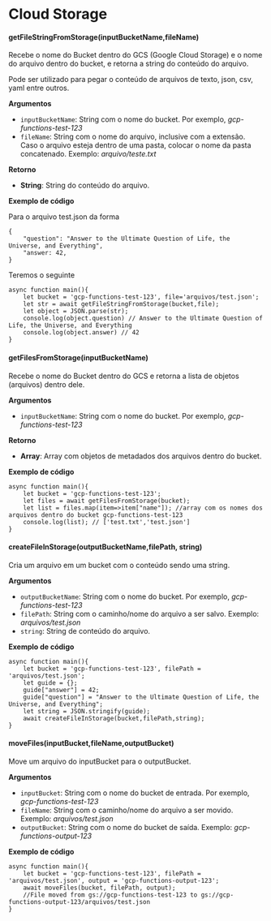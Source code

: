 # Cloud Storage

#### **getFileStringFromStorage(inputBucketName,fileName)**

Recebe o nome do Bucket dentro do GCS (Google Cloud Storage) e o nome do arquivo dentro do bucket, e retorna a string do conteúdo do arquivo.

Pode ser utilizado para pegar o conteúdo de arquivos de texto, json, csv, yaml entre outros.


**Argumentos**
- `inputBucketName`: String com o nome do bucket. Por exemplo, *gcp-functions-test-123*
- `fileName`: String com o nome do arquivo, inclusive com a extensão. Caso o arquivo esteja dentro de uma pasta, colocar o nome da pasta concatenado. Exemplo: *arquivo/teste.txt*

**Retorno**
- **String**: String do conteúdo do arquivo. 

**Exemplo de código**

Para o arquivo test.json da forma
```
{
    "question": "Answer to the Ultimate Question of Life, the Universe, and Everything",
    "answer: 42,
}
```
Teremos o seguinte
```
async function main(){
    let bucket = 'gcp-functions-test-123', file='arquivos/test.json';
    let str = await getFileStringFromStorage(bucket,file);
    let object = JSON.parse(str);
    console.log(object.question) // Answer to the Ultimate Question of Life, the Universe, and Everything
    console.log(object.answer) // 42
}
```


#### **getFilesFromStorage(inputBucketName)**

Recebe o nome do Bucket dentro do GCS e retorna a lista de objetos (arquivos) dentro dele.

**Argumentos**
- `inputBucketName`: String com o nome do bucket. Por exemplo, *gcp-functions-test-123*

**Retorno**
- **Array**: Array com objetos de metadados dos arquivos dentro do bucket. 

**Exemplo de código**

```
async function main(){
    let bucket = 'gcp-functions-test-123';
    let files = await getFilesFromStorage(bucket);
    let list = files.map(item=>item["name"]); //array com os nomes dos arquivos dentro do bucket gcp-functions-test-123
    console.log(list); // ['test.txt','test.json']
}
```


#### **createFileInStorage(outputBucketName,filePath, string)**

Cria um arquivo em um bucket com o conteúdo sendo uma string.

**Argumentos**
- `outputBucketName`: String com o nome do bucket. Por exemplo, *gcp-functions-test-123*
- `filePath`: String com o caminho/nome do arquivo a ser salvo. Exemplo: *arquivos/test.json*
- `string`: String de conteúdo do arquivo.


**Exemplo de código**

```
async function main(){
    let bucket = 'gcp-functions-test-123', filePath = 'arquivos/test.json';
    let guide = {};
    guide["answer"] = 42;
    guide["question"] = "Answer to the Ultimate Question of Life, the Universe, and Everything";
    let string = JSON.stringify(guide);
    await createFileInStorage(bucket,filePath,string);
}
```


#### **moveFiles(inputBucket,fileName,outputBucket)**

Move um arquivo do inputBucket para o outputBucket.

**Argumentos**
- `inputBucket`: String com o nome do bucket de entrada. Por exemplo, *gcp-functions-test-123*
- `fileName`: String com o caminho/nome do arquivo a ser movido. Exemplo: *arquivos/test.json*
- `outputBucket`: String com o nome do bucket de saída. Exemplo: *gcp-functions-output-123*


**Exemplo de código**

```
async function main(){
    let bucket = 'gcp-functions-test-123', filePath = 'arquivos/test.json', output = 'gcp-functions-output-123';
    await moveFiles(bucket, filePath, output);
    //File moved from gs://gcp-functions-test-123 to gs://gcp-functions-output-123/arquivos/test.json
}
```
